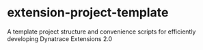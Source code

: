 # extension-project-template
A template project structure and convenience scripts for efficiently developing Dynatrace Extensions 2.0
